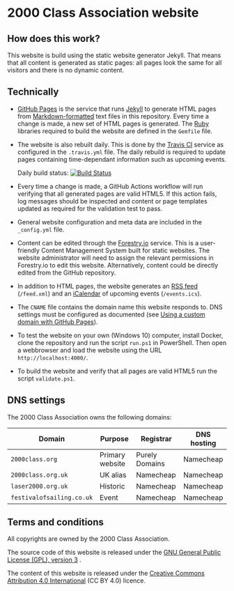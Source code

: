 # 2000 Class Association website

## How does this work?

This website is build using the static website generator Jekyll. That means that
all content is generated as static pages: all pages look the same for all
visitors and there is no dynamic content.


## Technically

- [GitHub Pages][ghp] is the service that runs [Jekyll][jekyll] to generate HTML
  pages from [Markdown-formatted][markdown] text files in this repository. Every
  time a change is made, a new set of HTML pages is generated. The [Ruby][ruby]
  libraries required to build the website are defined in the `Gemfile` file.

- The website is also rebuilt daily. This is done by the [Travis CI][travis] 
  service as configured in the `.travis.yml` file. The daily rebuild is required
  to update pages containing time-dependant information such as upcoming events.
  
  Daily build status: 
  [![Build Status](https://travis-ci.com/2000-class-association/2000-class-association.github.io.svg?branch=master)](https://travis-ci.com/2000-class-association/2000-class-association.github.io)

- Every time a change is made, a GitHub Actions workflow will run verifying that
  all generated pages are valid HTML5. If this action fails, log messages should
  be inspected and content or page templates updated as required for the 
  validation test to pass.

- General website configuration and meta data are included in the `_config.yml`
  file.

- Content can be edited through the [Forestry.io][forestry] service. This is a 
  user-friendly Content Management System built for static websites. The website
  administrator will need to assign the relevant permissions in Forestry.io to 
  edit this website. Alternatively, content could be directly edited from the 
  GitHub repository.

- In addition to HTML pages, the website generates an [RSS feed][rss]
  (`/feed.xml`) and an [iCalendar][ical] of upcoming events (`/events.ics`).

- The `CNAME` file contains the domain name this website responds to. DNS 
  settings must be configured as documented (see [Using a custom domain with 
  GitHub Pages][domain]).

- To test the website on your own (Windows 10) computer, install Docker, clone
  the repository and run the script `run.ps1` in PowerShell. Then open a 
  webbrowser and load the website using the URL `http://localhost:4000/`.

- To build the website and verify that all pages are valid HTML5 run the script 
  `validate.ps1`.


## DNS settings

The 2000 Class Association owns the following domains:

| Domain                    | Purpose         | Registrar      | DNS hosting |
| ------------------------- | --------------- | -------------- | ----------- |
| `2000class.org`           | Primary website | Purely Domains | Namecheap   |
| `2000class.org.uk`        | UK alias        | Namecheap      | Namecheap   |
| `laser2000.org.uk`        | Historic        | Namecheap      | Namecheap   |
| `festivalofsailing.co.uk` | Event           | Namecheap      | Namecheap   |


## Terms and conditions

All copyrights are owned by the 2000 Class Association.

The source code of this website is released under the [GNU General Public 
License (GPL), version 3][gpl] .

The content of this website is released under the [Creative Commons Attribution 
4.0 International][cc] (CC BY 4.0) licence.

[ghp]: https://pages.github.com/ "GitHub Pages web host"
[jekyll]: https://jekyllrb.com/ "Jekyll static website generator"
[markdown]: https://daringfireball.net/projects/markdown/ "Markdown markup language"
[ruby]: https://www.ruby-lang.org/ "Ruby programming language"
[travis]: https://travis-ci.com "Travis CI"
[forestry]: https://forestry.io/ "Forestry.io"
[rss]: https://wikipedia.org/wiki/RSS  "RSS Wikipedia page"
[ical]: https://wikipedia.org/wiki/ICalendar "iCalendar Wikipedia page"
[domain]: https://help.github.com/en/articles/using-a-custom-domain-with-github-pages "GitHub Pages documentation"
[gpl]: https://www.gnu.org/licenses/gpl-3.0.en.html "GPL v3 licence"
[cc]: https://creativecommons.org/licenses/by/4.0/ "CC BY 4.0 licence"
